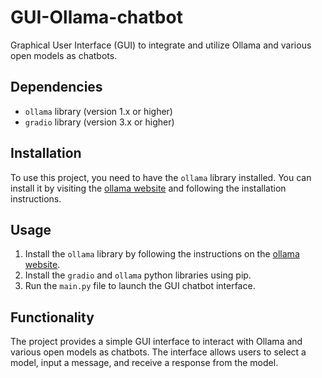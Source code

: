 **GUI-Ollama-chatbot**
=====================

Graphical User Interface (GUI) to integrate and utilize Ollama and various open models as chatbots.

**Dependencies**
---------------

* `ollama` library (version 1.x or higher)
* `gradio` library (version 3.x or higher)

**Installation**
---------------

To use this project, you need to have the `ollama` library installed. You can install it by visiting the [ollama website](https://ollama.com/) and following the installation instructions.

**Usage**
-----

1. Install the `ollama` library by following the instructions on the [ollama website](https://ollama.com/).
2. Install the `gradio` and `ollama` python libraries using pip.
3. Run the `main.py` file to launch the GUI chatbot interface.

**Functionality**
----------------

The project provides a simple GUI interface to interact with Ollama and various open models as chatbots. The interface allows users to select a model, input a message, and receive a response from the model.

